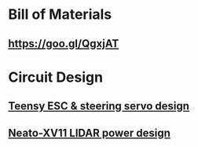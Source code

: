 # Bill of Materials
## https://goo.gl/QgxjAT
# Circuit Design
## [Teensy ESC & steering servo design](/pictures/CAR_Teensy_ESC_Steering_1Board_bb.png)
## [Neato-XV11 LIDAR power design](/pictures/Neato_Lidar_Circuit_bb.png)
